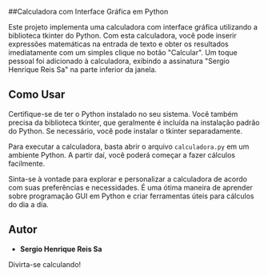 ##Calculadora com Interface Gráfica em Python

Este projeto implementa uma calculadora com interface gráfica utilizando a biblioteca tkinter do Python. 
Com esta calculadora, você pode inserir expressões matemáticas na entrada de texto e obter os resultados imediatamente com um simples clique no botão "Calcular". 
Um toque pessoal foi adicionado à calculadora, exibindo a assinatura "Sergio Henrique Reis Sa" na parte inferior da janela.

## Como Usar

Certifique-se de ter o Python instalado no seu sistema. Você também precisa da biblioteca tkinter, que geralmente é incluída na instalação padrão do Python. Se necessário, você pode instalar o tkinter separadamente.

Para executar a calculadora, basta abrir o arquivo `calculadora.py` em um ambiente Python. A partir daí, você poderá começar a fazer cálculos facilmente.

Sinta-se à vontade para explorar e personalizar a calculadora de acordo com suas preferências e necessidades.
É uma ótima maneira de aprender sobre programação GUI em Python e criar ferramentas úteis para cálculos do dia a dia.

## Autor

- **Sergio Henrique Reis Sa**

Divirta-se calculando!
